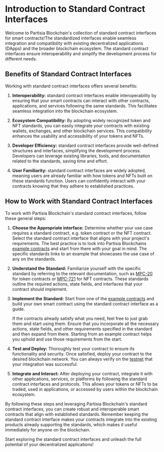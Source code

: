 # Introduction to Standard Contract Interfaces

Welcome to Partisia Blockchain's collection of standard contract interfaces for smart contracts!The standardized interfaces enable seamless integration and compatibility with existing decentralized applications (DApps) and the broader blockchain ecosystem. The standard contract interfaces ensure interoperability and simplify the development process for different needs.

## Benefits of Standard Contract Interfaces

Working with standard contract interfaces offers several benefits:

1. **Interoperability:** standard contract interfaces enable interoperability by ensuring that your smart contracts can interact with other contracts, applications, and services following the same standards. This facilitates seamless integration into the blockchain ecosystem.

2. **Ecosystem Compatibility:** By adopting widely recognized token and NFT standards, you can easily integrate your contracts with existing wallets, exchanges, and other blockchain services. This compatibility enhances the usability and accessibility of your tokens and NFTs.

3. **Developer Efficiency:** standard contract interfaces provide well-defined structures and interfaces, simplifying the development process. Developers can leverage existing libraries, tools, and documentation related to the standards, saving time and effort.

4. **User Familiarity:** standard contract interfaces are widely adopted, meaning users are already familiar with how tokens and NFTs built on these standards function. Users can confidently interact with your contracts knowing that they adhere to established practices.

## How to Work with Standard Contract Interfaces

To work with Partisia Blockchain's standard contract interfaces, follow these general steps:

1. **Choose the Appropriate interface:** Determine whether your use case requires a standard contract, e.g. token contract or the NFT contract. Select the standard contract interface that aligns with your project's requirements. The best practice is to look into Partisia Blockchains [example contracts](../smart-contract-examples.md) and start from there with your goal in mind. The specific standards links to an example that showcases the use case of any on the standards.

2. **Understand the Standard:** Familiarize yourself with the specific standard by referring to the relevant documentation, such as [MPC-20](mpc-20-token-contract.md) for token contracts or [MPC-721](mpc-721-nft-contract.md) for NFT contracts. These standards outline the required actions, state fields, and interfaces that your contract should implement.

3. **Implement the Standard:** Start from one of the [example contracts](../smart-contract-examples.md) and build your own smart contract using the standard contract interface as a guide.

    If the contracts already satisfy what you need, feel free to just grab them and start using them. Ensure that you incorporate all the necessary actions, state fields, and other requirements specified in the standard and then expand from there. Starting from an example contract helps you uphold and use those requirements from the start.

4. **Test and Deploy:** Thoroughly test your contract to ensure its functionality and security. Once satisfied, deploy your contract to the desired blockchain network. You can always verify on the [testnet](../access-and-use-the-testnet.md) that your integration was successful.

5. **Integrate and Interact:** After deploying your contract, integrate it with other applications, services, or platforms by following the standard contract interfaces and protocols. This allows your tokens or NFTs to be traded, used in applications, or accessed by users within the blockchain ecosystem.

By following these steps and leveraging Partisia Blockchain's standard contract interfaces, you can create robust and interoperable smart contracts that align with established standards. Remember keeping the standard contract interface makes your contracts integrate into the existing products already supporting the standards, which makes it useful immediately for anyone on the blockchain.

Start exploring the standard contract interfaces and unleash the full potential of your decentralized applications!
